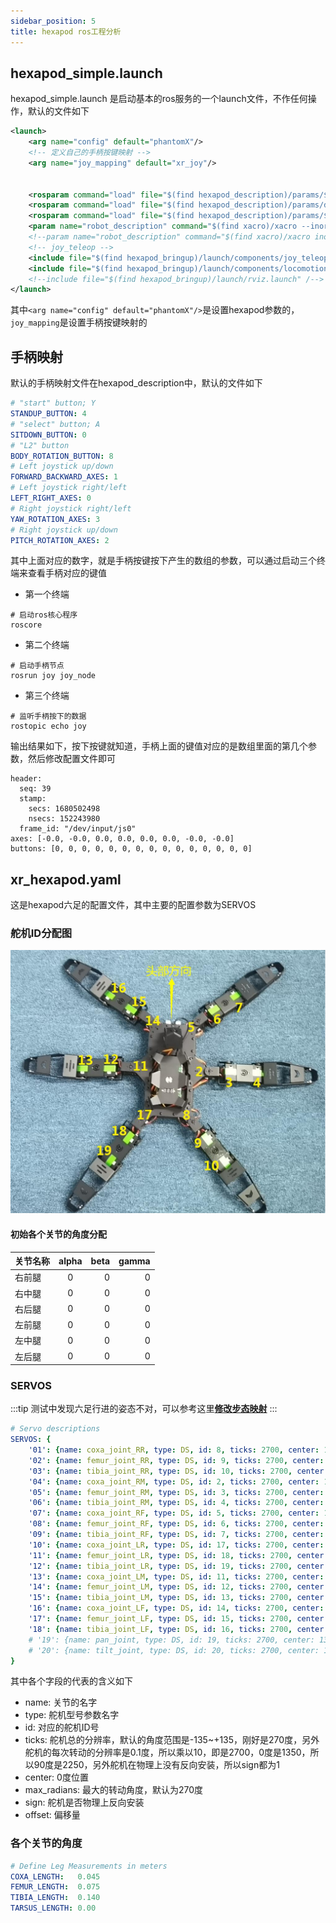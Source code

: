 ```yaml
---
sidebar_position: 5
title: hexapod ros工程分析
---
```


## hexapod_simple.launch
hexapod_simple.launch 是启动基本的ros服务的一个launch文件，不作任何操作，默认的文件如下
```xml
<launch>
    <arg name="config" default="phantomX"/>
    <!-- 定义自己的手柄按键映射 -->
    <arg name="joy_mapping" default="xr_joy"/>


    <rosparam command="load" file="$(find hexapod_description)/params/$(arg config).yaml" />
    <rosparam command="load" file="$(find hexapod_description)/params/dynamixel.yaml" />
    <rosparam command="load" file="$(find hexapod_description)/params/$(arg joy_mapping).yaml" />
    <param name="robot_description" command="$(find xacro)/xacro --inorder '$(find hexapod_description)/urdf/$(arg config)_model.xacro'" />
    <!--param name="robot_description" command="$(find xacro)/xacro inorder '$(find hexapod_description)/urdf' "/-->
    <!-- joy_teleop -->
    <include file="$(find hexapod_bringup)/launch/components/joy_teleop.launch" />
    <include file="$(find hexapod_bringup)/launch/components/locomotion.launch" />
    <!--include file="$(find hexapod_bringup)/launch/rviz.launch" /-->
</launch>
```

其中`<arg name="config" default="phantomX"/>`是设置hexapod参数的，`joy_mapping`是设置手柄按键映射的

## 手柄映射
默认的手柄映射文件在hexapod_description中，默认的文件如下
```yaml
# "start" button; Y
STANDUP_BUTTON: 4
# "select" button; A
SITDOWN_BUTTON: 0
# "L2" button
BODY_ROTATION_BUTTON: 8
# Left joystick up/down
FORWARD_BACKWARD_AXES: 1
# Left joystick right/left
LEFT_RIGHT_AXES: 0
# Right joystick right/left
YAW_ROTATION_AXES: 3
# Right joystick up/down
PITCH_ROTATION_AXES: 2
```

其中上面对应的数字，就是手柄按键按下产生的数组的参数，可以通过启动三个终端来查看手柄对应的键值
- 第一个终端
```shell
# 启动ros核心程序
roscore
```
- 第二个终端
```shell
# 启动手柄节点
rosrun joy joy_node
```
- 第三个终端
```shell
# 监听手柄按下的数据
rostopic echo joy
```
输出结果如下，按下按键就知道，手柄上面的键值对应的是数组里面的第几个参数，然后修改配置文件即可
```shell
header:
  seq: 39
  stamp:
    secs: 1680502498
    nsecs: 152243980
  frame_id: "/dev/input/js0"
axes: [-0.0, -0.0, 0.0, 0.0, 0.0, 0.0, -0.0, -0.0]
buttons: [0, 0, 0, 0, 0, 0, 0, 0, 0, 0, 0, 0, 0, 0, 0]
```

## xr_hexapod.yaml
这是hexapod六足的配置文件，其中主要的配置参数为SERVOS

### 舵机ID分配图

![舵机ID分配图](../jetsonnano/images/hexapod_id.png)

#### 初始各个关节的角度分配
| 关节名称   |      alpha      |  beta | gamma |
|----------|:-------------:|------:|------:|
| 右前腿 |  0| 0 | 0 |
| 右中腿 |  0| 0 | 0 |
| 右后腿 |  0| 0 | 0 |
| 左前腿 |  0| 0 | 0 |
| 左中腿 |  0| 0 | 0 |
| 左后腿 |  0| 0 | 0 |


### SERVOS
:::tip
测试中发现六足行进的姿态不对，可以参考这里[**修改步态映射**](./deploy_hexapod_cmd_vel#修改hexapod_controller)
:::

```yaml
# Servo descriptions
SERVOS: {
    '01': {name: coxa_joint_RR, type: DS, id: 8, ticks: 2700, center: 1350, max_radians: !degrees 270, sign: 1, offset: !degrees 0},
    '02': {name: femur_joint_RR, type: DS, id: 9, ticks: 2700, center: 1350, max_radians: !degrees 270, sign: 1, offset: !degrees 14},
    '03': {name: tibia_joint_RR, type: DS, id: 10, ticks: 2700, center: 1350, max_radians: !degrees 270, sign: -1, offset: !degrees -48},
    '04': {name: coxa_joint_RM, type: DS, id: 2, ticks: 2700, center: 1350, max_radians: !degrees 270, sign: 1, offset: !degrees 0},
    '05': {name: femur_joint_RM, type: DS, id: 3, ticks: 2700, center: 1350, max_radians: !degrees 270, sign: 1, offset: !degrees 14},
    '06': {name: tibia_joint_RM, type: DS, id: 4, ticks: 2700, center: 1350, max_radians: !degrees 270, sign: -1, offset: !degrees -48},
    '07': {name: coxa_joint_RF, type: DS, id: 5, ticks: 2700, center: 1350, max_radians: !degrees 270, sign: 1, offset: !degrees 0},
    '08': {name: femur_joint_RF, type: DS, id: 6, ticks: 2700, center: 1350, max_radians: !degrees 270, sign: 1, offset: !degrees 14},
    '09': {name: tibia_joint_RF, type: DS, id: 7, ticks: 2700, center: 1350, max_radians: !degrees 270, sign: -1, offset: !degrees -48},
    '10': {name: coxa_joint_LR, type: DS, id: 17, ticks: 2700, center: 1350, max_radians: !degrees 270, sign: -1, offset: !degrees 0},
    '11': {name: femur_joint_LR, type: DS, id: 18, ticks: 2700, center: 1350, max_radians: !degrees 270, sign: 1, offset: !degrees 14},
    '12': {name: tibia_joint_LR, type: DS, id: 19, ticks: 2700, center: 1350, max_radians: !degrees 270, sign: -1, offset: !degrees -48},
    '13': {name: coxa_joint_LM, type: DS, id: 11, ticks: 2700, center: 1350, max_radians: !degrees 270, sign: -1, offset: !degrees 0},
    '14': {name: femur_joint_LM, type: DS, id: 12, ticks: 2700, center: 1350, max_radians: !degrees 270, sign: 1, offset: !degrees 14},
    '15': {name: tibia_joint_LM, type: DS, id: 13, ticks: 2700, center: 1350, max_radians: !degrees 270, sign: -1, offset: !degrees -48},
    '16': {name: coxa_joint_LF, type: DS, id: 14, ticks: 2700, center: 1350, max_radians: !degrees 270, sign: 1, offset: !degrees 0},
    '17': {name: femur_joint_LF, type: DS, id: 15, ticks: 2700, center: 1350, max_radians: !degrees 270, sign: 1, offset: !degrees 14},
    '18': {name: tibia_joint_LF, type: DS, id: 16, ticks: 2700, center: 1350, max_radians: !degrees 270, sign: -1, offset: !degrees -48},
    # '19': {name: pan_joint, type: DS, id: 19, ticks: 2700, center: 1350, max_radians: !degrees 270, sign: 1, offset: !degrees 0},
    # '20': {name: tilt_joint, type: DS, id: 20, ticks: 2700, center: 1350, max_radians: !degrees 270, sign: 1, offset: !degrees 0}
}
```
其中各个字段的代表的含义如下
- name: 关节的名字
- type: 舵机型号参数名字
- id: 对应的舵机ID号
- ticks: 舵机总的分辨率，默认的角度范围是-135~+135，刚好是270度，另外舵机的每次转动的分辨率是0.1度，所以乘以10，即是2700，0度是1350，所以90度是2250，另外舵机在物理上没有反向安装，所以sign都为1
- center: 0度位置
- max_radians: 最大的转动角度，默认为270度
- sign: 舵机是否物理上反向安装
- offset: 偏移量

### 各个关节的角度
```yaml
# Define Leg Measurements in meters
COXA_LENGTH:   0.045
FEMUR_LENGTH:  0.075
TIBIA_LENGTH:  0.140
TARSUS_LENGTH: 0.00
```


